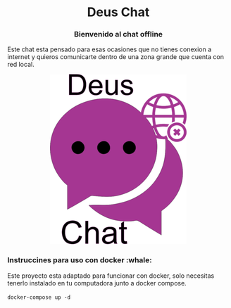 <h1 align="center">Deus Chat</h1>

<h3 align="center">Bienvenido al chat offline</h3>

<p>Este chat esta pensado para esas ocasiones que no tienes conexion a internet y quieros comunicarte dentro de una zona grande que cuenta con red local.</p>

<p align="center"><img src="/public/css/logo.png"/></p>

<h3>Instruccines para uso con docker :whale:</h3>

<p>Este proyecto esta adaptado para funcionar con docker, solo necesitas tenerlo instalado en tu computadora junto a docker compose.</p>

``` docker-compose up -d ```
